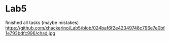 # Lab5
 finished all tasks (maybe mistakes)
 https://github.com/xhackerino/Lab5/blob/024baf6f2e42349748c796e7e0bf1e793bdfc996/chad.jpg
